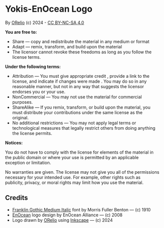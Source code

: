 # Yokis-EnOcean Logo

By [ORelio](https://github.com/ORelio/) (c) 2024 - [CC BY-NC-SA 4.0](https://creativecommons.org/licenses/by-nc-sa/4.0/)

**You are free to:**

* Share — copy and redistribute the material in any medium or format
* Adapt — remix, transform, and build upon the material
* The licensor cannot revoke these freedoms as long as you follow the license terms.

**Under the following terms:**

* Attribution — You must give appropriate credit , provide a link to the license, and indicate if changes were made . You may do so in any reasonable manner, but not in any way that suggests the licensor endorses you or your use.
* NonCommercial — You may not use the material for commercial purposes.
* ShareAlike — If you remix, transform, or build upon the material, you must distribute your contributions under the same license as the original.
* No additional restrictions — You may not apply legal terms or technological measures that legally restrict others from doing anything the license permits.

**Notices:**

You do not have to comply with the license for elements of the material in the public domain or where your use is permitted by an applicable exception or limitation.

No warranties are given. The license may not give you all of the permissions necessary for your intended use. For example, other rights such as publicity, privacy, or moral rights may limit how you use the material.

## Credits

* [Franklin Gothic Medium Italic](https://en.wikipedia.org/wiki/Franklin_Gothic) font by Morris Fuller Benton — (c) 1910
* [EnOcean](https://www.enocean-alliance.org/) logo design by EnOcean Alliance — (c) 2008
* Logo drawn by [ORelio](https://github.com/ORelio/) using [Inkscape](https://inkscape.org/) — (c) 2024
